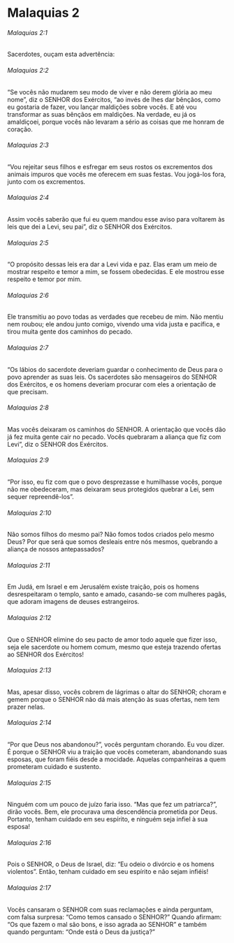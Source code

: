 # Malaquias 2

###### Malaquias 2:1

Sacerdotes, ouçam esta advertência:

###### Malaquias 2:2

“Se vocês não mudarem seu modo de viver e não derem glória ao meu nome”, diz o SENHOR dos Exércitos, “ao invés de lhes dar bênçãos, como eu gostaria de fazer, vou lançar maldições sobre vocês. E até vou transformar as suas bênçãos em maldições. Na verdade, eu já os amaldiçoei, porque vocês não levaram a sério as coisas que me honram de coração.

###### Malaquias 2:3

“Vou rejeitar seus filhos e esfregar em seus rostos os excrementos dos animais impuros que vocês me oferecem em suas festas. Vou jogá-los fora, junto com os excrementos.

###### Malaquias 2:4

Assim vocês saberão que fui eu quem mandou esse aviso para voltarem às leis que dei a Levi, seu pai”, diz o SENHOR dos Exércitos.

###### Malaquias 2:5

“O propósito dessas leis era dar a Levi vida e paz. Elas eram um meio de mostrar respeito e temor a mim, se fossem obedecidas. E ele mostrou esse respeito e temor por mim.

###### Malaquias 2:6

Ele transmitiu ao povo todas as verdades que recebeu de mim. Não mentiu nem roubou; ele andou junto comigo, vivendo uma vida justa e pacífica, e tirou muita gente dos caminhos do pecado.

###### Malaquias 2:7

“Os lábios do sacerdote deveriam guardar o conhecimento de Deus para o povo aprender as suas leis. Os sacerdotes são mensageiros do SENHOR dos Exércitos, e os homens deveriam procurar com eles a orientação de que precisam.

###### Malaquias 2:8

Mas vocês deixaram os caminhos do SENHOR. A orientação que vocês dão já fez muita gente cair no pecado. Vocês quebraram a aliança que fiz com Levi”, diz o SENHOR dos Exércitos.

###### Malaquias 2:9

“Por isso, eu fiz com que o povo desprezasse e humilhasse vocês, porque não me obedeceram, mas deixaram seus protegidos quebrar a Lei, sem sequer repreendê-los”.

###### Malaquias 2:10

Não somos filhos do mesmo pai? Não fomos todos criados pelo mesmo Deus? Por que será que somos desleais entre nós mesmos, quebrando a aliança de nossos antepassados?

###### Malaquias 2:11

Em Judá, em Israel e em Jerusalém existe traição, pois os homens desrespeitaram o templo, santo e amado, casando-se com mulheres pagãs, que adoram imagens de deuses estrangeiros.

###### Malaquias 2:12

Que o SENHOR elimine do seu pacto de amor todo aquele que fizer isso, seja ele sacerdote ou homem comum, mesmo que esteja trazendo ofertas ao SENHOR dos Exércitos!

###### Malaquias 2:13

Mas, apesar disso, vocês cobrem de lágrimas o altar do SENHOR; choram e gemem porque o SENHOR não dá mais atenção às suas ofertas, nem tem prazer nelas.

###### Malaquias 2:14

“Por que Deus nos abandonou?”, vocês perguntam chorando. Eu vou dizer. É porque o SENHOR viu a traição que vocês cometeram, abandonando suas esposas, que foram fiéis desde a mocidade. Aquelas companheiras a quem prometeram cuidado e sustento.

###### Malaquias 2:15

Ninguém com um pouco de juízo faria isso. “Mas que fez um patriarca?”, dirão vocês. Bem, ele procurava uma descendência prometida por Deus. Portanto, tenham cuidado em seu espírito, e ninguém seja infiel à sua esposa!

###### Malaquias 2:16

Pois o SENHOR, o Deus de Israel, diz: “Eu odeio o divórcio e os homens violentos”. Então, tenham cuidado em seu espírito e não sejam infiéis!

###### Malaquias 2:17

Vocês cansaram o SENHOR com suas reclamações e ainda perguntam, com falsa surpresa: “Como temos cansado o SENHOR?” Quando afirmam: “Os que fazem o mal são bons, e isso agrada ao SENHOR” e também quando perguntam: “Onde está o Deus da justiça?”

